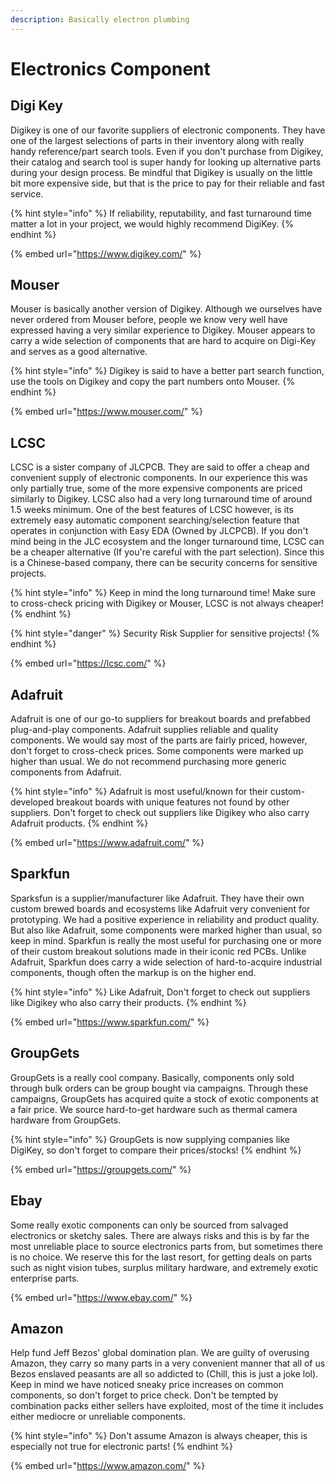 ```yaml
---
description: Basically electron plumbing
---
```


# Electronics Component

## Digi Key

Digikey is one of our favorite suppliers of electronic components. They have one of the largest selections of parts in their inventory along with really handy reference/part search tools. Even if you don't purchase from Digikey, their catalog and search tool is super handy for looking up alternative parts during your design process. Be mindful that Digikey is usually on the little bit more expensive side, but that is the price to pay for their reliable and fast service.

{% hint style="info" %}
If reliability, reputability, and fast turnaround time matter a lot in your project, we would highly recommend DigiKey.
{% endhint %}

{% embed url="https://www.digikey.com/" %}

## Mouser

Mouser is basically another version of Digikey. Although we ourselves have never ordered from Mouser before, people we know very well have expressed having a very similar experience to Digikey. Mouser appears to carry a wide selection of components that are hard to acquire on Digi-Key and serves as a good alternative.

{% hint style="info" %}
Digikey is said to have a better part search function, use the tools on Digikey and copy the part numbers onto Mouser.
{% endhint %}

{% embed url="https://www.mouser.com/" %}

## LCSC

LCSC is a sister company of JLCPCB. They are said to offer a cheap and convenient supply of electronic components. In our experience this was only partially true, some of the more expensive components are priced similarly to Digikey. LCSC also had a very long turnaround time of around 1.5 weeks minimum. One of the best features of LCSC however, is its extremely easy automatic component searching/selection feature that operates in conjunction with Easy EDA (Owned by JLCPCB). If you don't mind being in the JLC ecosystem and the longer turnaround time, LCSC can be a cheaper alternative (If you're careful with the part selection). Since this is a Chinese-based company, there can be security concerns for sensitive projects.

{% hint style="info" %}
Keep in mind the long turnaround time! Make sure to cross-check pricing with Digikey or Mouser, LCSC is not always cheaper!
{% endhint %}

{% hint style="danger" %}
Security Risk Supplier for sensitive projects!
{% endhint %}

{% embed url="https://lcsc.com/" %}

## Adafruit

Adafruit is one of our go-to suppliers for breakout boards and prefabbed plug-and-play components. Adafruit supplies reliable and quality components. We would say most of the parts are fairly priced, however, don't forget to cross-check prices. Some components were marked up higher than usual. We do not recommend purchasing more generic components from Adafruit.

{% hint style="info" %}
Adafruit is most useful/known for their custom-developed breakout boards with unique features not found by other suppliers. Don't forget to check out suppliers like Digikey who also carry Adafruit products.
{% endhint %}

{% embed url="https://www.adafruit.com/" %}

## Sparkfun

Sparksfun is a supplier/manufacturer like Adafruit. They have their own custom brewed boards and ecosystems like Adafruit very convenient for prototyping. We had a positive experience in reliability and product quality. But also like Adafruit, some components were marked higher than usual, so keep in mind. Sparkfun is really the most useful for purchasing one or more of their custom breakout solutions made in their iconic red PCBs. Unlike Adafruit, Sparkfun does carry a wide selection of hard-to-acquire industrial components, though often the markup is on the higher end.

{% hint style="info" %}
Like Adafruit, Don't forget to check out suppliers like Digikey who also carry their products.
{% endhint %}

{% embed url="https://www.sparkfun.com/" %}

## GroupGets

GroupGets is a really cool company. Basically, components only sold through bulk orders can be group bought via campaigns. Through these campaigns, GroupGets has acquired quite a stock of exotic components at a fair price. We source hard-to-get hardware such as thermal camera hardware from GroupGets.

{% hint style="info" %}
GroupGets is now supplying companies like DigiKey, so don't forget to compare their prices/stocks!
{% endhint %}

{% embed url="https://groupgets.com/" %}

## Ebay

Some really exotic components can only be sourced from salvaged electronics or sketchy sales. There are always risks and this is by far the most unreliable place to source electronics parts from, but sometimes there is no choice. We reserve this for the last resort, for getting deals on parts such as night vision tubes, surplus military hardware, and extremely exotic enterprise parts.

{% embed url="https://www.ebay.com/" %}

## Amazon

Help fund Jeff Bezos' global domination plan. We are guilty of overusing Amazon, they carry so many parts in a very convenient manner that all of us Bezos enslaved peasants are all so addicted to (Chill, this is just a joke lol). Keep in mind we have noticed sneaky price increases on common components, so don't forget to price check. Don't be tempted by combination packs either sellers have exploited, most of the time it includes either mediocre or unreliable components.

{% hint style="info" %}
Don't assume Amazon is always cheaper, this is especially not true for electronic parts!
{% endhint %}

{% embed url="https://www.amazon.com/" %}
